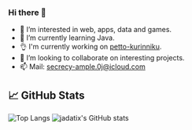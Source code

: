 ### Hi there 👋

- 👀 I’m interested in web, apps, data and games.
- 🌱 I’m currently learning Java.
- 👌 I'm currently working on [petto-kurinniku](https://github.com/jadatix/petto-kurinikku).
- 💞️ I’m looking to collaborate on interesting projects.
- 📫 Mail: secrecy-ample.0j@icloud.com

## &#x1f4c8; GitHub Stats

![Top Langs](https://github-readme-stats.vercel.app/api/top-langs/?username=jadatix&hide=html,css,scss,javascript,rust&exclude_repo=dotfiles&theme=merko&langs_count=10)
![jadatix's GitHub stats](https://github-readme-stats.vercel.app/api?username=jadatix&show_icons=true&theme=merko)
